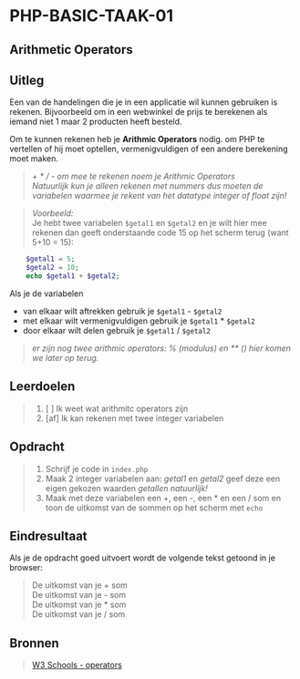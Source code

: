 # PHP-BASIC-TAAK-01
## Arithmetic Operators
## Uitleg
Een van de handelingen die je in een applicatie wil kunnen gebruiken is rekenen. Bijvoorbeeld om in een webwinkel de prijs te berekenen als iemand niet 1 maar 2 producten heeft besteld.
>
Om te kunnen rekenen heb je **Arithmic Operators** nodig. om PHP te vertellen of hij moet optellen, vermenigvuldigen of een andere berekening moet maken.
>
>_+  *  /  -  om mee te rekenen noem je Arithmic Operators_  
>_Natuurlijk kun je alleen rekenen met nummers dus moeten de variabelen waarmee je rekent van het datatype integer of float zijn!_

>_Voorbeeld:_  
>Je hebt twee variabelen `$getal1` en `$getal2` en je wilt hier mee rekenen dan geeft onderstaande code 15 op het scherm terug (want 5+10 = 15):
```php
    $getal1 = 5;
    $getal2 = 10;
    echo $getal1 + $getal2;
```
Als je de variabelen 
* van elkaar wilt aftrekken gebruik je `$getal1` - `$getal2`
* met elkaar wilt vermenigvuldigen gebruik je `$getal1` * `$getal2`
* door elkaar wilt delen gebruik je `$getal1` / `$getal2`

>_er zijn nog twee arithmic operators: % (modulus) en ** () hier komen we later op terug._

>
## Leerdoelen
>1. [ ] Ik weet wat arithmitc operators zijn
>2. [af] Ik kan rekenen met twee integer variabelen

## Opdracht
>1. Schrijf je code in `index.php`
>2. Maak 2 integer variabelen aan: _getal1_ en _getal2_ geef deze een eigen gekozen waarden _getallen natuurlijk!_
>3. Maak met deze variabelen een +, een -, een * en een / som en toon de uitkomst van de sommen op het scherm met `echo`

## Eindresultaat
Als je de opdracht goed uitvoert wordt de volgende tekst getoond in je browser: 
>De uitkomst van je + som  
>De uitkomst van je - som  
>De uitkomst van je * som  
>De uitkomst van je / som  

## Bronnen
>[W3 Schools - operators](https://www.w3schools.com/php/php_operators.asp)